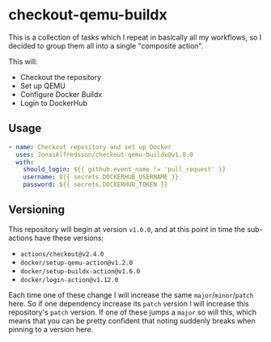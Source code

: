 # checkout-qemu-buildx
This is a collection of tasks which I repeat in basically all my workflows, so
I decided to group them all into a single "composite action".

This will:

- Checkout the repository
- Set up QEMU
- Configure Docker Buildx
- Login to DockerHub

## Usage

```yaml
- name: Checkout repository and set up Docker
  uses: JonasAlfredsson/checkout-qemu-buildx@v1.0.0
  with:
    should_login: ${{ github.event_name != 'pull_request' }}
    username: ${{ secrets.DOCKERHUB_USERNAME }}
    password: ${{ secrets.DOCKERHUB_TOKEN }}
```

## Versioning

This repository will begin at version `v1.0.0`, and at this point in time the
sub-actions have these versions:

- `actions/checkout@v2.4.0`
- `docker/setup-qemu-action@v1.2.0`
- `docker/setup-buildx-action@v1.6.0`
- `docker/login-action@v1.12.0`

Each time one of these change I will increase the same `major`/`minor`/`patch`
here. So if one dependency increase its `patch` version I will increase this
repository's `patch` version. If one of these jumps a `major` so will this,
which means that you can be pretty confident that noting suddenly breaks when
pinning to a version here.
